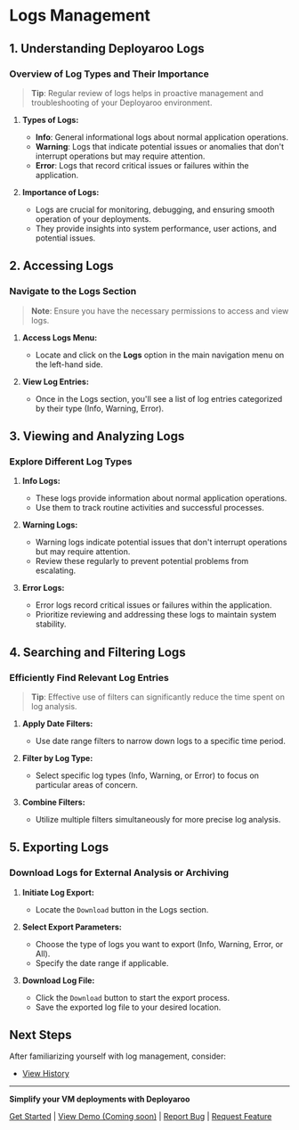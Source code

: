 # Logs Management

## 1. Understanding Deployaroo Logs

### Overview of Log Types and Their Importance

> **Tip**: Regular review of logs helps in proactive management and troubleshooting of your Deployaroo environment.

1. **Types of Logs:**
    * **Info**: General informational logs about normal application operations.
    * **Warning**: Logs that indicate potential issues or anomalies that don't interrupt operations but may require attention.
    * **Error**: Logs that record critical issues or failures within the application.

2. **Importance of Logs:**
    * Logs are crucial for monitoring, debugging, and ensuring smooth operation of your deployments.
    * They provide insights into system performance, user actions, and potential issues.

## 2. Accessing Logs

### Navigate to the Logs Section

> **Note**: Ensure you have the necessary permissions to access and view logs.

1. **Access Logs Menu:**
    * Locate and click on the **Logs** option in the main navigation menu on the left-hand side.

2. **View Log Entries:**
    * Once in the Logs section, you'll see a list of log entries categorized by their type (Info, Warning, Error).

## 3. Viewing and Analyzing Logs

### Explore Different Log Types

1. **Info Logs:**
    * These logs provide information about normal application operations.
    * Use them to track routine activities and successful processes.

2. **Warning Logs:**
    * Warning logs indicate potential issues that don't interrupt operations but may require attention.
    * Review these regularly to prevent potential problems from escalating.

3. **Error Logs:**
    * Error logs record critical issues or failures within the application.
    * Prioritize reviewing and addressing these logs to maintain system stability.

## 4. Searching and Filtering Logs

### Efficiently Find Relevant Log Entries

> **Tip**: Effective use of filters can significantly reduce the time spent on log analysis.

1. **Apply Date Filters:**
    * Use date range filters to narrow down logs to a specific time period.

2. **Filter by Log Type:**
    * Select specific log types (Info, Warning, or Error) to focus on particular areas of concern.

3. **Combine Filters:**
    * Utilize multiple filters simultaneously for more precise log analysis.

## 5. Exporting Logs

### Download Logs for External Analysis or Archiving

1. **Initiate Log Export:**
    * Locate the `Download` button in the Logs section.

2. **Select Export Parameters:**
    * Choose the type of logs you want to export (Info, Warning, Error, or All).
    * Specify the date range if applicable.

3. **Download Log File:**
    * Click the `Download` button to start the export process.
    * Save the exported log file to your desired location.

## Next Steps

After familiarizing yourself with log management, consider:

* [View History](../../admin-guide/history)

---

**Simplify your VM deployments with Deployaroo**

[Get Started](getting-started/overview.md) | [View Demo (Coming soon)](#) | [Report Bug](https://github.com/blink-zero/deployaroo/issues) | [Request Feature](https://github.com/blink-zero/deployaroo/issues)
